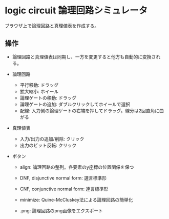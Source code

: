 # logic circuit 論理回路シミュレータ

ブラウザ上で論理回路と真理値表を作成する。

## 操作

- 論理回路と真理値表は同期し、一方を変更すると他方も自動的に変換される。

- 論理回路
    + 平行移動: ドラッグ
    + 拡大縮小: ホイール
    + 論理ゲートの移動: ドラッグ
    + 論理ゲートの追加: ダブルクリックしてホイールで選択
    + 配線: 入力側の論理ゲートの右端を押してドラッグ。線分は2回直角に曲がる

- 真理値表
    + 入力/出力の追加/削除: クリック
    + 出力のビット反転: クリック

- ボタン
    + align: 論理回路の整列。各要素のy座標の位置関係を保つ

    + DNF, disjunctive normal form: 選言標準形
    + CNF, conjunctive normal form: 連言標準形
    + minimize: Quine-McCluskey法による論理回路の簡単化

    + .png: 論理回路のpng画像をエクスポート